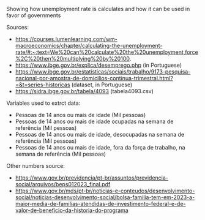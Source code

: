 Showing how unemployment rate is calculates and how it can be used in favor of governments

Sources:
 - https://courses.lumenlearning.com/wm-macroeconomics/chapter/calculating-the-unemployment-rate/#:~:text=We%20can%20calculate%20the%20unemployment,force%2C%20then%20multiplying%20by%20100.
 - https://www.ibge.gov.br/explica/desemprego.php (in Portuguese)
 - https://www.ibge.gov.br/estatisticas/sociais/trabalho/9173-pesquisa-nacional-por-amostra-de-domicilios-continua-trimestral.html?=&t=series-historicas (dataset, in Portuguese)
 - https://sidra.ibge.gov.br/tabela/4093 (tabela4093.csv)

Variables used to extrct data:
 - Pessoas de 14 anos ou mais de idade (Mil pessoas)
 - Pessoas de 14 anos ou mais de idade ocupadas na semana de referência (Mil pessoas)
 - Pessoas de 14 anos ou mais de idade, desocupadas na semana de referência (Mil pessoas)
 - Pessoas de 14 anos ou mais de idade, fora da força de trabalho, na semana de referência (Mil pessoas)

Other numbers source:
 - https://www.gov.br/previdencia/pt-br/assuntos/previdencia-social/arquivos/beps012023_final.pdf
 - https://www.gov.br/mds/pt-br/noticias-e-conteudos/desenvolvimento-social/noticias-desenvolvimento-social/bolsa-familia-tem-em-2023-a-maior-media-de-familias-atendidas-de-investimento-federal-e-de-valor-de-beneficio-da-historia-do-programa